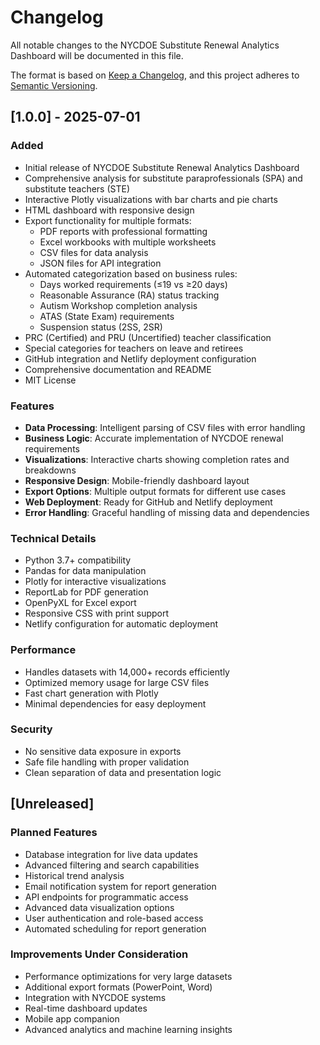 # Changelog

All notable changes to the NYCDOE Substitute Renewal Analytics Dashboard will be documented in this file.

The format is based on [Keep a Changelog](https://keepachangelog.com/en/1.0.0/),
and this project adheres to [Semantic Versioning](https://semver.org/spec/v2.0.0.html).

## [1.0.0] - 2025-07-01

### Added
- Initial release of NYCDOE Substitute Renewal Analytics Dashboard
- Comprehensive analysis for substitute paraprofessionals (SPA) and substitute teachers (STE)
- Interactive Plotly visualizations with bar charts and pie charts
- HTML dashboard with responsive design
- Export functionality for multiple formats:
  - PDF reports with professional formatting
  - Excel workbooks with multiple worksheets
  - CSV files for data analysis
  - JSON files for API integration
- Automated categorization based on business rules:
  - Days worked requirements (≤19 vs ≥20 days)
  - Reasonable Assurance (RA) status tracking
  - Autism Workshop completion analysis
  - ATAS (State Exam) requirements
  - Suspension status (2SS, 2SR)
- PRC (Certified) and PRU (Uncertified) teacher classification
- Special categories for teachers on leave and retirees
- GitHub integration and Netlify deployment configuration
- Comprehensive documentation and README
- MIT License

### Features
- **Data Processing**: Intelligent parsing of CSV files with error handling
- **Business Logic**: Accurate implementation of NYCDOE renewal requirements
- **Visualizations**: Interactive charts showing completion rates and breakdowns
- **Responsive Design**: Mobile-friendly dashboard layout
- **Export Options**: Multiple output formats for different use cases
- **Web Deployment**: Ready for GitHub and Netlify deployment
- **Error Handling**: Graceful handling of missing data and dependencies

### Technical Details
- Python 3.7+ compatibility
- Pandas for data manipulation
- Plotly for interactive visualizations
- ReportLab for PDF generation
- OpenPyXL for Excel export
- Responsive CSS with print support
- Netlify configuration for automatic deployment

### Performance
- Handles datasets with 14,000+ records efficiently
- Optimized memory usage for large CSV files
- Fast chart generation with Plotly
- Minimal dependencies for easy deployment

### Security
- No sensitive data exposure in exports
- Safe file handling with proper validation
- Clean separation of data and presentation logic

## [Unreleased]

### Planned Features
- Database integration for live data updates
- Advanced filtering and search capabilities
- Historical trend analysis
- Email notification system for report generation
- API endpoints for programmatic access
- Advanced data visualization options
- User authentication and role-based access
- Automated scheduling for report generation

### Improvements Under Consideration
- Performance optimizations for very large datasets
- Additional export formats (PowerPoint, Word)
- Integration with NYCDOE systems
- Real-time dashboard updates
- Mobile app companion
- Advanced analytics and machine learning insights
